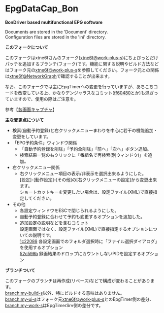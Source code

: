 ﻿EpgDataCap_Bon
==============
**BonDriver based multifunctional EPG software**

Documents are stored in the 'Document' directory.  
Configuration files are stored in the 'ini' directory.

**このフォークについて**

このフォークはxtne6fさんのフォーク([xtne6f@work-plus-s](https://github.com/xtne6f/EDCB/tree/work-plus-s))にちょびっとだけパッチを追加するブランチ(フォーク)です。機能に関する説明やビルド方法などはフォーク元の[xtne6f@work-plus-s](https://github.com/xtne6f/EDCB/tree/work-plus-s)を参照してください。フォーク元との関係は[xtne6f@NetworkGraph](https://github.com/xtne6f/EDCB/network)で確認することが出来ます。

なお、このフォークでは主にEpgTimerへの変更を行っていますが、あちこちコードを改変している上、かなりデンジャラスなコミット([ff60480](https://github.com/tkntrec/EDCB/commit/ff6048074a4a609fb22c78361682a3cb4cf4a593)とか)も混ざっていますので、使用の際はご注意を。

参考【[各画面キャプチャ](https://tkntrec.github.io/EDCB_PrtSc)】

**主な変更点について**

* 検索(自動予約登録)と右クリックメニューまわりを中心に若干の機能追加・変更をしています。
* 「EPG予約条件」ウィンドウ関係
  * 「自動予約登録を削除」「予約全削除」「前へ」「次へ」ボタン追加。
  * 検索結果一覧の右クリックに「番組名で再検索(別ウィンドウ)」を追加。
* 右クリックメニュー関係
  * 右クリックメニュー項目の表示/非表示を選択出来るようにした。  
[設定]-[動作設定]-[その他]の[右クリックメニューの設定]から変更出来ます。  
ショートカットキーを変更したい場合は、設定ファイル(XML)で直接指定してください。
* その他
  * 各設定ウィンドウをESCで閉じられるようにした。
  * 自動予約登録に合わせて予約も変更するオプションを追加した。
  * 追加設定の説明などを含むコミット  
設定画面ではなく、設定ファイル(XML)で直接指定するオプションについての説明です。  
[1c22086](https://github.com/tkntrec/EDCB/commit/1c220862bc75b84465d1c524227dbac1c8ee3e3b) 各設定画面でのフォルダ選択時に「ファイル選択ダイアログ」を使用するオプション  
[52c598b](https://github.com/tkntrec/EDCB/commit/52c598b17a660fdbe090fcea7c937b3acfc464d8) 録画結果のドロップにカウントしないPIDを設定するオプション  

**ブランチついて**

このフォークのブランチは再作成(リベース)などで構成が変わることがあります。  
[branch:my-build-s](https://github.com/tkntrec/EDCB/tree/my-build-s)以外、特にビルドする意味はありません。  
[branch:my-ui-s](https://github.com/tkntrec/EDCB/tree/my-ui-s)はフォーク元[xtne6f@work-plus-s](https://github.com/xtne6f/EDCB/tree/work-plus-s)とのEpgTimer側の差分、[branch:my-work-s](https://github.com/tkntrec/EDCB/tree/my-work-s6)はEpgTimerSrv側の差分です。
